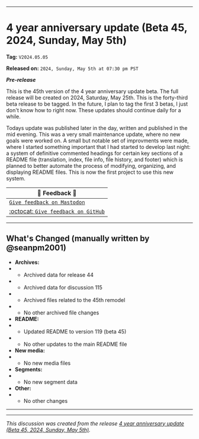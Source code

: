 
***

# 4 year anniversary update (Beta 45, 2024, Sunday, May 5th)

**Tag:** `V2024.05.05`

**Released on:** `2024, Sunday, May 5th at 07:30 pm PST`

***Pre-release***

This is the 45th version of the 4 year anniversary update beta. The full release will be created on 2024, Saturday, May 25th. This is the forty-third beta release to be tagged. In the future, I plan to tag the first 3 betas, I just don't know how to right now. These updates should continue daily for a while.

Todays update was published later in the day, written and published in the mid evening. This was a very small maintenance update, where no new goals were worked on. A small but notable set of improvments were made, where I started something important that I had started to develop last night: a system of definitive commented headings for certain key sections of a README file (translation, index, file info, file history, and footer) which is planned to better automate the process of modifying, organizing, and displaying README files. This is now the first project to use this new system.

| 📣️ Feedback 💬️ |
|---|
| [`Give feedback on Mastodon`](https://techhub.social/deck/@seanpm2001/112237731368032617) |
| [:octocat: `Give feedback on GitHub`](https://github.com/seanpm2001/seanpm2001/discussions/116/) |

---

## What's Changed (manually written by @seanpm2001)

- **Archives:**
- - Archived data for release 44
- - Archived data for discussion 115
- - Archived files related to the 45th remodel <!-- This number should be 1 higher than the release data 2 lines above, and should match the README beta version) !-->
- - No other archived file changes
- **README:**
- - Updated README to version 119 (beta 45)
- - No other updates to the main README file
- **New media:**
- - No new media files
- **Segments:**
- - No new segment data
- **Other:**
- - No other changes

***


<hr /><em>This discussion was created from the release <a href='https://github.com/seanpm2001/seanpm2001/releases/tag/V2024.05.05'>4 year anniversary update (Beta 45, 2024, Sunday, May 5th)</a>.</em>
